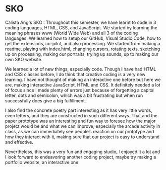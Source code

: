 # SKO
Calista Ang's SKO :
Throughout this semester, we have learnt to code in 3 coding languages, HTML, CSS, and JavaScript. We started by learning the meaning phrases www (World Wide Web) and all 3 of the coding languages. We learned how to setup our GitHub, Visual Studio Code, how to get the extensions, co-pilot, and also processing. We started from making a readme, playing with index.html, changing cursors, rotating texts, sketching up on processing, making our portraits, trying up sounds, up to making our own SKO website. 

We learned a lot of new things, especially code. Though I have had HTML and CSS classes before, I do think that creative coding is a very new learning. I have not thought of making an interactive one before but here we are, making interactive JavaScript, HTML and CSS. It definitely needed a lot of focus since I made plenty of errors just because of forgetting a capital letter, dots and semicolon, which was a bit frustrating but when run successfully does give a big fulfillment.  

I also find the concrete poetry part interesting as it has very little words, even letters, and they are constructed in such different ways. That and the paper prototype was an interesting and fun way to foresee how the major project would be and what we can improve, especially the arcade activity in class, as we can immediately see people’s reaction on our prototype and how they interact with it, making sure that our project is easy to understand and effective.  

Nevertheless, this was a very fun and engaging studio, I enjoyed it a lot and I look forward to endeavoring another coding project, maybe try making a portfolio website, an interactive one. 
